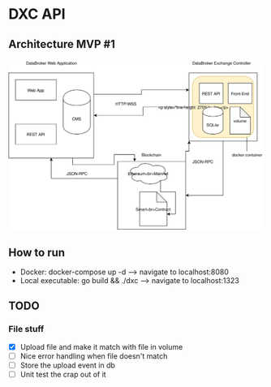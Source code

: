# DXC API

## Architecture MVP #1

<img style="float: center;" src="./assets/dxc-architecture.svg">

## How to run

- Docker: docker-compose up -d --> navigate to localhost:8080
- Local executable: go build && ./dxc --> navigate to localhost:1323

## TODO

### File stuff

- [x] Upload file and make it match with file in volume
- [ ] Nice error handling when file doesn't match
- [ ] Store the upload event in db
- [ ] Unit test the crap out of it
